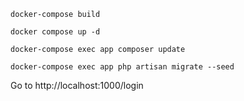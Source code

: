 ```shell
docker-compose build
```

```shell
docker compose up -d
```

```shell
docker-compose exec app composer update
```

```shell
docker-compose exec app php artisan migrate --seed
```

Go to http://localhost:1000/login
